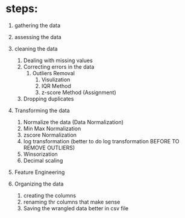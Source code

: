 # steps:
1. gathering the data
2. assessing the data
3. cleaning the data
   1. Dealing with missing values 
   2. Correcting errors in the data 
      1. Outliers Removal
         1. Visulization 
         2. IQR Method 
         3. z-score Method (Assignment)
   3. Dropping duplicates 
    
4. Transforming the data 
   1. Normalize the data (Data Normalization)
    2. Min Max Normalization 
    3. zscore Normalization 
    4. log transformation (better to do log transformation BEFORE TO REMOVE OUTLIERS)
    5. Winsorization 
    6. Decimal scaling 
5. Feature Engineering 
6. Organizing the data
    1. creating the columns 
    2. renaming thr columns that make sense 
    3. Saving the wrangled data better in csv file 
   